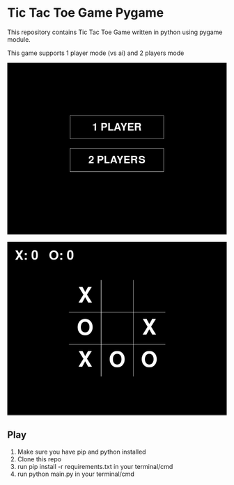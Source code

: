 <h1> Tic Tac Toe Game Pygame </h1> 
<p> This repository contains Tic Tac Toe Game written in python using pygame module. </p>
<p> This game supports 1 player mode (vs ai) and 2 players mode </p>
<p align="center"> <img src="tic_tac_toe1.png"> </p>
<p align="center"> <img src="tic_tac_toe2.png"> </p>
<h2> Play </h2>
<ol>
  <li> Make sure you have pip and python installed </li>
  <li> Clone this repo </li>
  <li> run pip install -r requirements.txt in your terminal/cmd </li>
  <li> run python main.py in your terminal/cmd </li>
